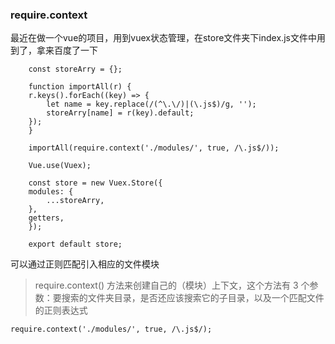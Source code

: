 ### require.context
最近在做一个vue的项目，用到vuex状态管理，在store文件夹下index.js文件中用到了，拿来百度了一下
```
    const storeArry = {};

    function importAll(r) {
    r.keys().forEach((key) => {
        let name = key.replace(/(^\.\/)|(\.js$)/g, '');
        storeArry[name] = r(key).default;
    });
    }

    importAll(require.context('./modules/', true, /\.js$/));

    Vue.use(Vuex);

    const store = new Vuex.Store({
    modules: {
        ...storeArry,
    },
    getters,
    });

    export default store;
```
可以通过正则匹配引入相应的文件模块
> require.context() 方法来创建自己的（模块）上下文，这个方法有 3 个参数：要搜索的文件夹目录，是否还应该搜索它的子目录，以及一个匹配文件的正则表达式
```
require.context('./modules/', true, /\.js$/);
```